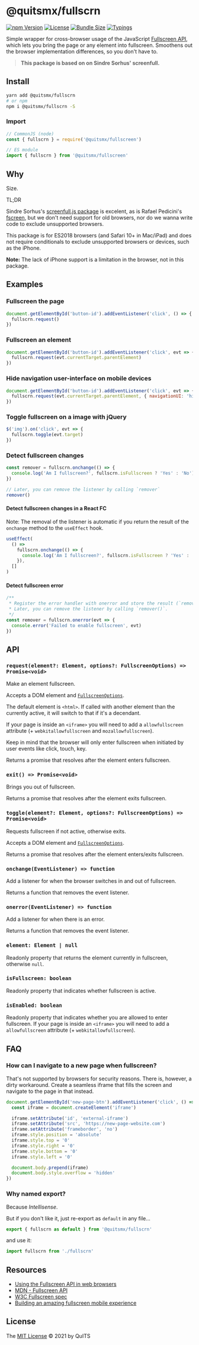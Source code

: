 # @quitsmx/fullscrn

[![npm Version][npm-badge]][npm-url]
[![License][license-badge]][license-url]
[![Bundle Size][size-badge]][size-url]
[![Typings][types-badge]][types-url]

Simple wrapper for cross-browser usage of the JavaScript [Fullscreen API](https://developer.mozilla.org/en/DOM/Using_full-screen_mode), which lets you bring the page or any element into fullscreen. Smoothens out the browser implementation differences, so you don't have to.

> **This package is based on on Sindre Sorhus' screenfull.**

## Install

```bash
yarn add @quitsmx/fullscrn
# or npm
npm i @quitsmx/fullscrn -S
```

### Import

```js
// CommonJS (node)
const { fullscrn } = require('@quitsmx/fullscreen')

// ES module
import { fullscrn } from '@quitsmx/fullscreen'
```

## Why

Size.

TL;DR

Sindre Sorhus's [screenfull.js package](https://github.com/sindresorhus/screenfull.js) is excelent, as is Rafael Pedicini's [fscreen](https://github.com/rafgraph/fscreen), but we don't need support for old browsers, nor do we wanna write code to exclude unsupported browsers.

This package is for ES2018 browsers (and Safari 10+ in Mac/iPad) and does not require conditionals to exclude unsupported browsers or devices, such as the iPhone.

**Note:** The lack of iPhone support is a limitation in the browser, not in this package.

## Examples

### Fullscreen the page

```js
document.getElementById('button-id').addEventListener('click', () => {
  fullscrn.request()
})
```

### Fullscreen an element

```js
document.getElementById('button-id').addEventListener('click', evt => {
  fullscrn.request(evt.currentTarget.parentElement)
})
```

### Hide navigation user-interface on mobile devices

```js
document.getElementById('button-id').addEventListener('click', evt => {
  fullscrn.request(evt.currentTarget.parentElement, { navigationUI: 'hide' })
})
```

### Toggle fullscreen on a image with jQuery

```js
$('img').on('click', evt => {
  fullscrn.toggle(evt.target)
})
```

### Detect fullscreen changes

```js
const remover = fullscrn.onchange(() => {
  console.log('Am I fullscreen?', fullscrn.isFullscreen ? 'Yes' : 'No')
})

// Later, you can remove the listener by calling `remover`
remover()
```

#### Detect fullscreen changes in a React FC

Note: The removal of the listener is automatic if you return the result of the
`onchange` method to the `useEffect` hook.

```jsx
useEffect(
  () =>
    fullscrn.onchange(() => {
      console.log('Am I fullscreen?', fullscrn.isFullscreen ? 'Yes' : 'No')
    }),
  []
)
```

#### Detect fullscreen error

```js
/**
 * Register the error handler with onerror and store the result (`remover`).
 * Later, you can remove the listener by calling `remover()`.
 */
const remover = fullscrn.onerror(evt => {
  console.error('Failed to enable fullscreen', evt)
})
```

## API

### `request(element?: Element, options?: FullscreenOptions) => Promise<void>`

Make an element fullscreen.

Accepts a DOM element and [`FullscreenOptions`](https://developer.mozilla.org/en-US/docs/Web/API/FullscreenOptions).

The default element is `<html>`. If called with another element than the currently active, it will switch to that if it's a decendant.

If your page is inside an `<iframe>` you will need to add a `allowfullscreen` attribute (+ `webkitallowfullscreen` and `mozallowfullscreen`).

Keep in mind that the browser will only enter fullscreen when initiated by user events like click, touch, key.

Returns a promise that resolves after the element enters fullscreen.

### `exit() => Promise<void>`

Brings you out of fullscreen.

Returns a promise that resolves after the element exits fullscreen.

### `toggle(element?: Element, options?: FullscreenOptions) => Promise<void>`

Requests fullscreen if not active, otherwise exits.

Accepts a DOM element and [`FullscreenOptions`](https://developer.mozilla.org/en-US/docs/Web/API/FullscreenOptions).

Returns a promise that resolves after the element enters/exits fullscreen.

### `onchange(EventListener) => function`

Add a listener for when the browser switches in and out of fullscreen.

Returns a function that removes the event listener.

### `onerror(EventListener) => function`

Add a listener for when there is an error.

Returns a function that removes the event listener.

### `element: Element | null`

Readonly property that returns the element currently in fullscreen, otherwise `null`.

### `isFullscreen: boolean`

Readonly property that indicates whether fullscreen is active.

### `isEnabled: boolean`

Readonly property that indicates whether you are allowed to enter fullscreen.
If your page is inside an `<iframe>` you will need to add a `allowfullscreen` attribute (+ `webkitallowfullscreen`).

## FAQ

### How can I navigate to a new page when fullscreen?

That's not supported by browsers for security reasons. There is, however, a dirty workaround. Create a seamless iframe that fills the screen and navigate to the page in that instead.

```js
document.getElementById('new-page-btn').addEventListener('click', () => {
  const iframe = document.createElement('iframe')

  iframe.setAttribute('id', 'external-iframe')
  iframe.setAttribute('src', 'https://new-page-website.com')
  iframe.setAttribute('frameborder', 'no')
  iframe.style.position = 'absolute'
  iframe.style.top = '0'
  iframe.style.right = '0'
  iframe.style.bottom = '0'
  iframe.style.left = '0'

  document.body.prepend(iframe)
  document.body.style.overflow = 'hidden'
})
```

### Why named export?

Because _Intellisense_.

But if you don't like it, just re-export as `default` in any file...

```ts
export { fullscrn as default } from '@quitsmx/fullscrn'
```

and use it:

```ts
import fullscrn from './fullscrn'
```

## Resources

- [Using the Fullscreen API in web browsers](https://hacks.mozilla.org/2012/01/using-the-fullscreen-api-in-web-browsers/)
- [MDN - Fullscreen API](https://developer.mozilla.org/en/DOM/Using_full-screen_mode)
- [W3C Fullscreen spec](https://fullscreen.spec.whatwg.org/)
- [Building an amazing fullscreen mobile experience](https://developers.google.com/web/fundamentals/native-hardware/fullscreen/)

## License

The [MIT License](LICENSE) &copy; 2021 by QuITS

[license-badge]: https://badgen.net/npm/license/@quitsmx/eslint-config
[license-url]: https://github.com/quitsmx/eslint-config/blob/master/LICENSE
[npm-badge]: https://badgen.net/npm/v/@quitsmx/eslint-config
[npm-url]: https://www.npmjs.com/package/@quitsmx/eslint-config
[size-badge]: https://badgen.net/bundlephobia/minzip/@quitsmx/eslint-config
[size-url]: https://bundlephobia.com/result?p=@quitsmx/eslint-config
[types-badge]: https://badgen.net/npm/types/tslib
[types-url]: https://github.com/quitsmx/eslint-config
